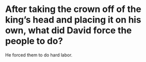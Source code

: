 # After taking the crown off of the king’s head and placing it on his own, what did David force the people to do?

He forced them to do hard labor.
